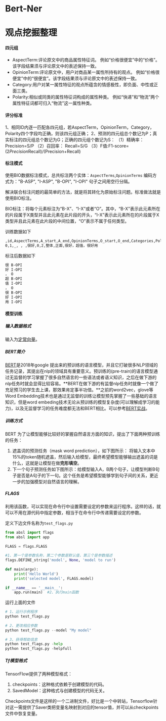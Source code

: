 # Bert-Ner
# 观点挖掘整理

#### 

#### 四元组

- AspectTerm:评论原文中的商品属性特征词。
  例如“价格很便宜”中的“价格”。该字段结果须与评论原文中的表述保持一致。
- OpinionTerm:评论原文中，用户对商品某一属性所持有的观点。
  例如“价格很便宜”中的“很便宜”。该字段结果须与评论原文中的表述保持一致。
- Category:用户对某一属性特征的观点所蕴含的情感极性，即负面、中性或正面三类。
- Polarity:相似或同类的属性特征词构成的属性种类。
  例如“快递”和“物流”两个属性特征词都可归入“物流”这一属性种类。

#### 评分标准

1、相同ID内逐一匹配各四元组，若AspectTerm，OpinionTerm，Category，Polarity四个字段均正确，则该四元组正确；
2、预测的四元组总个数记为P；真实标注的四元组总个数记为G；正确的四元组个数记为S：
（1）精确率： Precision=S/P
（2）召回率： Recall=S/G
（3）F值:F1-score=(2*Precision*Recall)/(Precision+Recall)

#### 标注模式

使用BIO数据标注模式，总共标注两个实体：`AspectTerms`,`OpinionTerms`
编码方式为："B-ASP", "I-ASP", "B-OPI", "I-OPI"
句子之间用空行分隔。

解决联合标注问题的最简单的方法，就是将其转化为原始标注问题。标准做法就是使用BIO标注。

BIO标注：将每个元素标注为“B-X”、“I-X”或者“O”。其中，“B-X”表示此元素所在的片段属于X类型并且此元素在此片段的开头，“I-X”表示此元素所在的片段属于X类型并且此元素在此片段的中间位置，“O”表示不属于任何类型。

训练数据如下

```txt
,id,AspectTerms,A_start,A_end,OpinionTerms,O_start,O_end,Categories,Polarities,text
0,1,_, , ,很好,0,2,整体,正面,很好，超值，很好用
```

标注后数据如下

```txt
很 B-OPI
好 I-OPI
， O
超 B-OPI
值 I-OPI
， O
很 B-OPI
好 I-OPI
用 I-OPI
```



#### 模型训练

##### 输入数据格式

输入为[定常向量](https://blog.csdn.net/u011984148/article/details/99921480)。

##### BERT简介

[BERT](https://links.jianshu.com/go?to=https%3A%2F%2Farxiv.org%2Fpdf%2F1810.04805.pdf)是2018年google 提出来的预训练的语言模型，并且它打破很多NLP领域的任务记录，其提出在nlp的领域具有重要意义。预训练的(pre-train)的语言模型通过无监督的学习掌握了很多自然语言的一些语法或者语义知识，之后在做下游的nlp任务时就会显得比较容易。**BERT在做下游的有监督nlp任务时就像一个做了充足预习的学生去上课，那效果肯定事半功倍。**之前的word2vec，glove等Word Embedding技术也是通过无监督的训练让模型预先掌握了一些基础的语言知识，但是word embeding技术无论从预训练的模型复杂度(可以理解成学习的能力)，以及无监督学习的任务难度都无法和BERT相比。可以参考[BERT实战](https://blog.csdn.net/w417950004/article/details/99080193)。

##### 训练方式

BERT 为了让模型能够比较好的掌握自然语言方面的知识，提出了下面两种预训练的任务：

1. 遮盖词的预测任务（mask word prediction），如下图所示：
   将输入文本中15%的token随机遮盖，然后输入给模型，最终希望模型能够输出遮盖的词是什么，这就是让模型在做**完形填空**。
2. 下一个句子预测任务如下图所示：给模型输入A，B两个句子，让模型判断B句子是否是A句子的下一句。这个任务是希望模型能够学到句子间的关系，更近一步的加强模型对自然语言的理解。

##### FLAGS

利用该函数，可以实现在命令行中设置需要设定的参数来运行程序。这样的话，就可以不用在源代码中指定参数，相当于在命令行中传递需要设定的参数。

定义下边文件名称为`test_flags.py`

```python
from absl import flags
from absl import app
 
FLAGS = flags.FLAGS
 
#1、第一个是参数名称，第二个参数是默认值，第三个是参数描述
flags.DEFINE_string('model', None, 'model to run')
 
def main(argv):
    print('Hello World')
    print('selected model', FLAGS.model)
 
if __name__ == '__main__':  
    app.run(main)  #2、执行main函数
```

运行上面的文件

```python
# 1、运行示例程序
python test_flags.py
 
# 2、更改相应参数
python test_flags.py --model "My model"
 
# 3、获得帮助信息
python test_flags.py -help
python test_flags.py -helpfull
```

##### Tf模型格式

TensorFlow提供了两种模型格式：

1. checkpoints：这种格式依赖于创建模型的代码。
2. SavedModel：这种格式与创建模型的代码无关。

Checkpoints文件是这样的一个二进制文件，好比是一个中转站，Tensorflow针对这一需提供了Saver类把变量名映射到对应的tensor值，并可以从checkpoints文件中恢复变量。

```python

```



